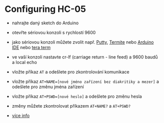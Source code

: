 # Configuring HC-05

- nahrajte daný sketch do Arduino
- otevřte sériovou konzoli s rychlostí 9600
- jako sériovou konzoli můžete zvolit např. [Putty](https://www.putty.org/), [Termite](https://www.compuphase.com/software_termite.htm) nebo [Arduino IDE](https://www.arduino.cc/en/software) nebo [tera term](https://robotics.stackexchange.com/questions/2056/bluetooth-module-hc-05-giving-error-0#answer-3072)
- ve vaší konzoli nastavte cr-lf (carriage return - line feed) a 9600 baudů a local echo
- vložte příkaz `AT` a odešlete pro zkontrolování komunikace
- vložte příkaz `AT+NAME=[nové jméno zařízení bez diakritiky a mezer]` a odešlete pro změnu jména zařízení
- vložte příkaz `AT+PSWD=[nové heslo]` a odešlete pro změnu hesla
- změny můžete zkontrolovat příkazem `AT+NAME?` a `AT+PSWD?`

- [více info](./HC-0305_serial_module_AT_commamd_set_201104_revised.pdf)
